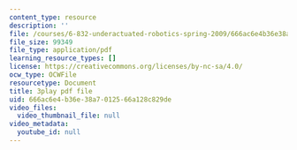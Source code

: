 ```yaml
---
content_type: resource
description: ''
file: /courses/6-832-underactuated-robotics-spring-2009/666ac6e4b36e38a7012566a128c829de_-fCLJ1pGht4.pdf
file_size: 99349
file_type: application/pdf
learning_resource_types: []
license: https://creativecommons.org/licenses/by-nc-sa/4.0/
ocw_type: OCWFile
resourcetype: Document
title: 3play pdf file
uid: 666ac6e4-b36e-38a7-0125-66a128c829de
video_files:
  video_thumbnail_file: null
video_metadata:
  youtube_id: null
---
```

